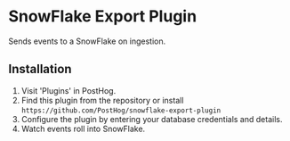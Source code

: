 # SnowFlake Export Plugin

Sends events to a SnowFlake on ingestion.

## Installation

1. Visit 'Plugins' in PostHog.
1. Find this plugin from the repository or install `https://github.com/PostHog/snowflake-export-plugin`
1. Configure the plugin by entering your database credentials and details.
1. Watch events roll into SnowFlake.
